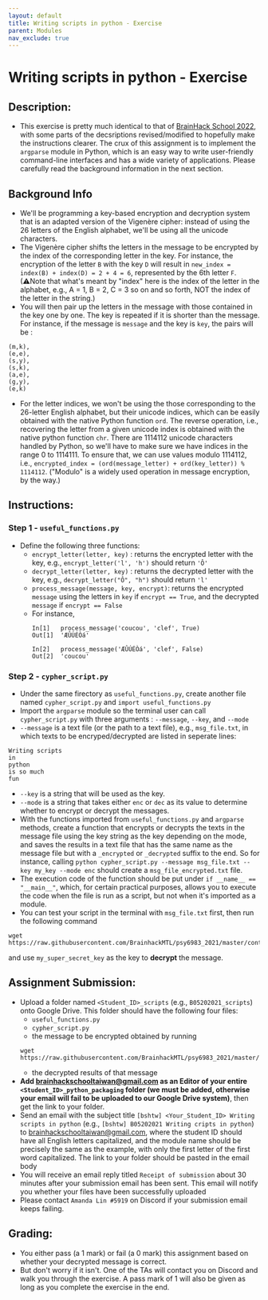 ```yaml
---
layout: default
title: Writing scripts in python - Exercise
parent: Modules
nav_exclude: true
---
```


# Writing scripts in python - Exercise

## Description:

- This exercise is pretty much identical to that of [BrainHack School 2022](https://school.brainhackmtl.org/modules/python_scripts/), with some parts of the decsriptions revised/modified to hopefully make the instructions clearer. The crux of this assignment is to implement the `argparse` module in Python, which is an easy way to write user-friendly command-line interfaces and has a wide variety of applications. Please carefully read the background information in the next section.

## Background Info
- We'll be programming a key-based encryption and decryption system that is an adapted version of the Vigenère cipher: instead of using the 26 letters of the English alphabet, we'll be using all the unicode characters.
- The Vigenère cipher shifts the letters in the message to be encrypted by the index of the corresponding letter in the key. For instance, the encryption of the letter `B` with the key `D` will result in `new_index = index(B) + index(D) = 2 + 4 = 6`, represented by the 6th letter `F`. (⚠Note that what's meant by "index" here is the index of the letter in the alphabet, e.g., A = 1, B = 2, C = 3 so on and so forth, NOT the index of the letter in the string.)
- You will then pair up the letters in the message with those contained in the key one by one. The key is repeated if it is shorter than the message. For instance, if the message is `message` and the key is `key`, the pairs will be :
```
(m,k),
(e,e),
(s,y),
(s,k),
(a,e),
(g,y),
(e,k)
```
- For the letter indices, we won't be using the those corresponding to the 26-letter English alphabet, but their unicode indices, which can be easily obtained with the native Python function `ord`. The reverse operation, i.e., recovering the letter from a given unicode index is obtained with the native python function `chr`. There are 1114112 unicode characters handled by Python, so we'll have to make sure we have indices in the range 0 to 1114111. To ensure that, we can use values modulo 1114112, i.e., `encrypted_index = (ord(message_letter) + ord(key_letter)) % 1114112`. ("Modulo" is a widely used operation in message encryption, by the way.)

## Instructions:
### Step 1 - `useful_functions.py`
- Define the following three functions:
    + `encrypt_letter(letter, key)` : returns the encrypted letter with the key, e.g., `encrypt_letter('l', 'h')` should return `'Ô'`
    + `decrypt_letter(letter, key)` : returns the decrypted letter with the key, e.g., `decrypt_letter("Ô", "h")` should return `'l'`
    + `process_message(message, key, encrypt)`: returns the encrypted `message` using the letters in `key` if `encrypt == True`, and the decrypted `message` if `encrypt == False`
    + For instance,
      ```
      In[1]   process_message('coucou', 'clef', True)
      Out[1]  'ÆÛÚÉÒá'

      In[2]   process_message('ÆÛÚÉÒá', 'clef', False)
      Out[2]  'coucou'
      ```
      
### Step 2 - `cypher_script.py`
- Under the same firectory as `useful_functions.py`, create another file named `cypher_script.py` and `import useful_functions.py`
- Import the `argparse` module so the terminal user can call `cypher_script.py` with three arguments : `--message`, `--key`, and `--mode`
- `--message` is a text file (or the path to a text file), e.g., `msg_file.txt`, in which texts to be encryped/decrypted are listed in seperate lines:
```
Writing scripts
in
python
is so much
fun
```
- `--key` is a string that will be used as the key.
- `--mode` is a string that takes either `enc` or `dec` as its value to determine whether to encrypt or decrypt the messages.
- With the functions imported from `useful_functions.py` and `argparse` methods, create a function that encrypts or decrypts the texts in the message file using the key string as the key depending on the mode, and saves the results in a text file that has the same name as the message file but with a `_encrypted` or `_decrypted` suffix to the end. So for instance, calling `python cypher_script.py --message msg_file.txt --key my_key --mode enc` should create a `msg_file_encrypted.txt` file.
- The execution code of the function should be put under `if __name__ == "__main__"`, which, for certain practical purposes, allows you to execute the code when the file is run as a script, but not when it's imported as a module.
- You can test your script in the terminal with `msg_file.txt` first, then run the following command
```
wget https://raw.githubusercontent.com/BrainhackMTL/psy6983_2021/master/content/en/modules/python_scripts/message_encrypted.txt
```
and use `my_super_secret_key` as the key to **decrypt** the message.

## Assignment Submission:

- Upload a folder named `<Student_ID>_scripts` (e.g., `B05202021_scripts`) onto Google Drive. This folder should have the following four files:
    + `useful_functions.py`
    + `cypher_script.py`
    + the message to be encrypted obtained by running 
    ```
    wget https://raw.githubusercontent.com/BrainhackMTL/psy6983_2021/master/content/en/modules/python_scripts/message_encrypted.txt
    ```
    + the decrypted results of that message
- **Add brainhackschooltaiwan@gmail.com as an Editor of your entire `<Student_ID>_python_packaging` folder (we must be added, otherwise your email will fail to be uploaded to our Google Drive system)**, then get the link to your folder.
- Send an email with the subject title `[bshtw] <Your_Student_ID> Writing scripts in python` (e.g., `[bshtw] B05202021 Writing cripts in python`) to brainhackschooltaiwan@gmail.com, where the student ID should have all English letters capitalized, and the module name should be precisely the same as the example, with only the first letter of the first word capitalized. The link to your folder should be pasted in the email body
- You will receive an email reply titled `Receipt of submission` about 30 minutes after your submission email has been sent. This email will notify you whether your files have been successfully uploaded
- Please contact `Amanda Lin #5919` on Discord if your submission email keeps failing.

## Grading:

- You either pass (a 1 mark) or fail (a 0 mark) this assignment based on whether your decrypted message is correct.
- But don't worry if it isn't. One of the TAs will contact you on Discord and walk you through the exercise. A pass mark of 1 will also be given as long as you complete the exercise in the end.

